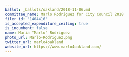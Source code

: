 ```yaml
---
ballot: _ballots/oakland/2018-11-06.md
committee_name: Marlo Rodriguez for City Council 2018
filer_id: '1404416'
is_accepted_expenditure_ceiling: true
is_incumbent: false
name: Maria "Marlo" Rodriguez
photo_url: Marlo-Rodriguez.png
twitter_url: marlo4oakland
website_url: https://www.marlo4oakland.com/
---
```

